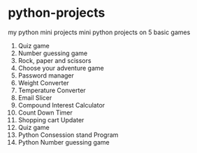 # python-projects
my python mini projects
mini python projects on 5 basic games

1. Quiz game
2. Number guessing game
3. Rock, paper and scissors
4. Choose your adventure game
5. Password manager
6. Weight Converter
7. Temperature Converter
8. Email Slicer
9. Compound Interest Calculator
10. Count Down Timer
11. Shopping cart Updater
12. Quiz game
13. Python Consession stand Program
14. Python Number guessing game

